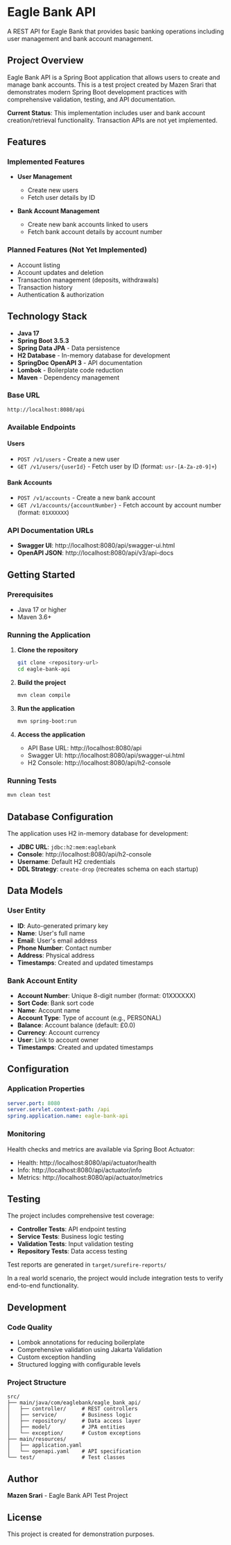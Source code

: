 # Eagle Bank API

A REST API for Eagle Bank that provides basic banking operations including user management and bank account management.

## Project Overview

Eagle Bank API is a Spring Boot application that allows users to create and manage bank accounts. This is a test project created by Mazen Srari that demonstrates modern Spring Boot development practices with comprehensive validation, testing, and API documentation.

**Current Status**: This implementation includes user and bank account creation/retrieval functionality. Transaction APIs are not yet implemented.

## Features

### Implemented Features
- **User Management**
  - Create new users 
  - Fetch user details by ID
  
- **Bank Account Management**
  - Create new bank accounts linked to users
  - Fetch bank account details by account number

### Planned Features (Not Yet Implemented)
- Account listing
- Account updates and deletion
- Transaction management (deposits, withdrawals)
- Transaction history
- Authentication & authorization

## Technology Stack

- **Java 17**
- **Spring Boot 3.5.3**
- **Spring Data JPA** - Data persistence
- **H2 Database** - In-memory database for development
- **SpringDoc OpenAPI 3** - API documentation
- **Lombok** - Boilerplate code reduction
- **Maven** - Dependency management

### Base URL
```
http://localhost:8080/api
```

### Available Endpoints

#### Users
- `POST /v1/users` - Create a new user
- `GET /v1/users/{userId}` - Fetch user by ID (format: `usr-[A-Za-z0-9]+`)

#### Bank Accounts
- `POST /v1/accounts` - Create a new bank account
- `GET /v1/accounts/{accountNumber}` - Fetch account by account number (format: `01XXXXXX`)

### API Documentation URLs
- **Swagger UI**: http://localhost:8080/api/swagger-ui.html
- **OpenAPI JSON**: http://localhost:8080/api/v3/api-docs

## Getting Started

### Prerequisites
- Java 17 or higher
- Maven 3.6+

### Running the Application

1. **Clone the repository**
   ```bash
   git clone <repository-url>
   cd eagle-bank-api
   ```

2. **Build the project**
   ```bash
   mvn clean compile
   ```

3. **Run the application**
   ```bash
   mvn spring-boot:run
   ```

4. **Access the application**
   - API Base URL: http://localhost:8080/api
   - Swagger UI: http://localhost:8080/api/swagger-ui.html
   - H2 Console: http://localhost:8080/api/h2-console

### Running Tests
```bash
mvn clean test
```

## Database Configuration

The application uses H2 in-memory database for development:

- **JDBC URL**: `jdbc:h2:mem:eaglebank`
- **Console**: http://localhost:8080/api/h2-console
- **Username**: Default H2 credentials
- **DDL Strategy**: `create-drop` (recreates schema on each startup)

## Data Models

### User Entity
- **ID**: Auto-generated primary key
- **Name**: User's full name
- **Email**: User's email address
- **Phone Number**: Contact number
- **Address**: Physical address
- **Timestamps**: Created and updated timestamps

### Bank Account Entity
- **Account Number**: Unique 8-digit number (format: 01XXXXXX)
- **Sort Code**: Bank sort code
- **Name**: Account name
- **Account Type**: Type of account (e.g., PERSONAL)
- **Balance**: Account balance (default: £0.0)
- **Currency**: Account currency
- **User**: Link to account owner
- **Timestamps**: Created and updated timestamps

## Configuration

### Application Properties
```yaml
server.port: 8080
server.servlet.context-path: /api
spring.application.name: eagle-bank-api
```

### Monitoring
Health checks and metrics are available via Spring Boot Actuator:
- Health: http://localhost:8080/api/actuator/health
- Info: http://localhost:8080/api/actuator/info
- Metrics: http://localhost:8080/api/actuator/metrics

## Testing

The project includes comprehensive test coverage:

- **Controller Tests**: API endpoint testing
- **Service Tests**: Business logic testing
- **Validation Tests**: Input validation testing
- **Repository Tests**: Data access testing

Test reports are generated in `target/surefire-reports/`

In a real world scenario, the project would include integration tests to verify end-to-end functionality.

## Development

### Code Quality
- Lombok annotations for reducing boilerplate
- Comprehensive validation using Jakarta Validation
- Custom exception handling
- Structured logging with configurable levels

### Project Structure
```
src/
├── main/java/com/eaglebank/eagle_bank_api/
│   ├── controller/     # REST controllers
│   ├── service/        # Business logic
│   ├── repository/     # Data access layer
│   ├── model/          # JPA entities
│   └── exception/      # Custom exceptions
├── main/resources/
│   ├── application.yaml
│   └── openapi.yaml    # API specification
└── test/               # Test classes
```

## Author

**Mazen Srari** - Eagle Bank API Test Project

## License

This project is created for demonstration purposes.
